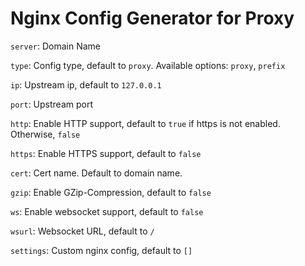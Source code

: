 # Nginx Config Generator for Proxy

`server`: Domain Name

`type`: Config type, default to `proxy`. Available options: `proxy`, `prefix`

`ip`: Upstream ip, default to `127.0.0.1`

`port`: Upstream port

`http`: Enable HTTP support, default to `true` if https is not enabled. Otherwise, `false`

`https`: Enable HTTPS support, default to `false`

`cert`: Cert name. Default to domain name.

`gzip`: Enable GZip-Compression, default to `false`

`ws`: Enable websocket support, default to `false`

`wsurl`: Websocket URL, default to `/`

`settings`: Custom nginx config, default to `[]`
